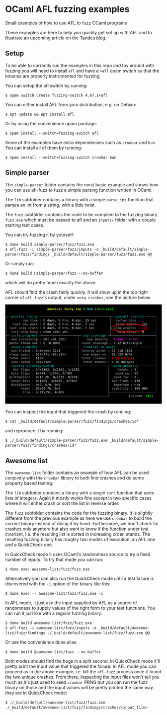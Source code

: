 # OCaml AFL fuzzing examples

Small examples of how to use AFL to fuzz OCaml programs

These examples are here to help you quickly get set up with AFL and to illustrate an upcoming
article on the [Tarides blog](https://tarides.com/blog.html).

## Setup

To be able to correctly run the examples in this repo and toy around with fuzzing you will need to
install `afl` and have a `+afl` opam switch so that the binaries are properly instrumented for
fuzzing.

You can setup the afl switch by running:
```
$ opam switch create fuzzing-switch 4.07.1+afl
```

You can either install AFL from your distribution, e.g. on Debian:
```
$ apt update && apt install afl
```

Or by using the convenience opam package:
```
$ opam install --switch=fuzzing-switch afl
```

Some of the examples have extra dependencies such as `crowbar` and `bun`. You can install all of them by
running:

```
$ opam install --switch=fuzzing-switch crowbar bun
```

## Simple parser

The `simple-parser` folder contains the most basic example and shows how you can use afl-fuzz to fuzz a
simple parsing function written in OCaml. 

The `lib` subfolder contains a library with a single `parse_int` function that parses an int from a
string, with a little twist.

The `fuzz` subfolder contains the code to be compiled to the fuzzing binary `fuzz.exe` which must be
passed to afl and an `inputs/` folder with a couple starting test cases.

You can try fuzzing it by yourself:
```
$ dune build simple-parser/fuzz/fuzz.exe
$ afl-fuzz -i simple-parser/fuzz/inputs -o _build/default/simple-parser/fuzz/findings _build/default/simple-parser/fuzz/fuzz.exe @@
```

Or simply run:
```
$ dune build @simple-parser/fuzz --no-buffer
```

which will do pretty much exactly the above.

AFL should find the crash fairly quickly. It will show up in the top right corner of `afl-fuzz`'s
output, under `uniq crashes`, see the picture below.

![afl-output-screenshot-emphasized-crashes](img/afl-output-screenshot-emphasized-crashes.png)

You can inspect the input that triggered the crash by running:
```
$ cat _build/default/simple-parser/fuzz/findings/crashes/id*
```

and reproduce it by running:
```
$ ./_build/default/simple-parser/fuzz/fuzz.exe _build/default/simple-parser/fuzz/findings/crashes/id*
```

## Awesome list

The `awesome-list` folder contains an example of how AFL can be used conjointly with the `crowbar`
library to both find crashes and do some property based testing.

The `lib` subfolder contains a library with a single `sort` function that sorts lists of integers.
Again it mostly works fine except in two specific cases where it will either crash or sort the list
in reverse order.

The `fuzz` subfolder contains the code for the fuzzing binary. It is slightly different from the
previous example as here we use `crowbar` to build the correct binary instead of doing it by hand.
Furthermore, we don't check for crashes only anymore but also want to know if the function under
test invariant, i.e. the resulting list is sorted in increasing order, stands. The resulting fuzzing
binary has roughly two modes of execution: an AFL one and a QuickCheck one.

In QuickCheck mode it uses OCaml's randonmess source to try a fixed number of inputs. To try that
mode you can run:
```
$ dune exec awesome-list/fuzz/fuzz.exe
```

Alternatively you can also run the QuickCheck mode until a test failure is discovered with the `-i`
option of the binary like this:
```
$ dune exec -- awesome-list/fuzz/fuzz.exe -i
```

In AFL mode, it just use the input supplied by AFL as a source of randomness to supply values of the
right form to your test functions. You can run it just like with a regular fuzzing binary:
```
$ dune build awesome-list/fuzz/fuzz.exe
$ afl-fuzz -i awesome-list/fuzz/inputs -o _build/default/awesome-list/fuzz/findings ./_build/default/awesome-list/fuzz/fuzz.exe @@
```

Or use the convenience dune alias:
```
$ dune build @awesome-list/fuzz --no-buffer
```

Both modes should find the bugs in a split second. In QuickCheck mode it'll pretty print the input
value that triggered the failure. In AFL mode you can proceed as in the above example, i.e. kill the
`afl-fuzz` process once it found the two unique crashes. From there, inspecting the input files
won't tell you much as it's just used to seed `crowbar` PRNG but you can run the fuzz binary on
those and the input values will be pretty printed the same way they are in QuickCheck mode:
```
$ ./_build/default/awesome-list/fuzz/fuzz.exe ./_build/default/awesome-list/fuzz/findings/crashes/<input_file>
```

